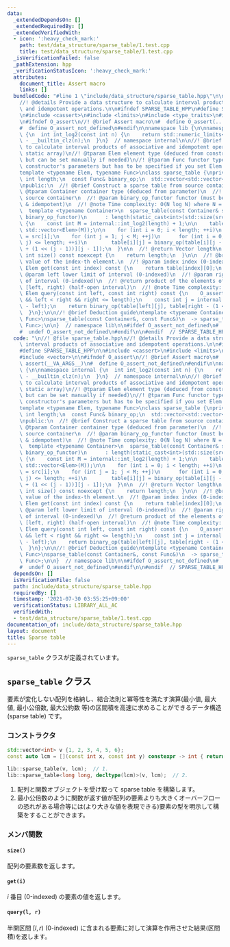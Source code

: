 ```yaml
---
data:
  _extendedDependsOn: []
  _extendedRequiredBy: []
  _extendedVerifiedWith:
  - icon: ':heavy_check_mark:'
    path: test/data_structure/sparse_table/1.test.cpp
    title: test/data_structure/sparse_table/1.test.cpp
  _isVerificationFailed: false
  _pathExtension: hpp
  _verificationStatusIcon: ':heavy_check_mark:'
  attributes:
    document_title: Assert macro
    links: []
  bundledCode: "#line 1 \"include/data_structure/sparse_table.hpp\"\n\n//! @file sparse_table.hpp\n\
    //! @details Provide a data structure to calculate interval products of associative\
    \ and idempotent operations.\n\n#ifndef SPARSE_TABLE_HPP\n#define SPARSE_TABLE_HPP\n\
    \n#include <cassert>\n#include <limits>\n#include <type_traits>\n#include <vector>\n\
    \n#ifndef O_assert\n//! @brief Assert macro\n#  define O_assert(...) assert(__VA_ARGS__)\n\
    #  define O_assert_not_defined\n#endif\n\nnamespace lib {\n\nnamespace internal\
    \ {\n  int int_log2(const int n) {\n    return std::numeric_limits<int>::digits\
    \ - __builtin_clz(n);\n  }\n}  // namespace internal\n\n//! @brief data structure\
    \ to calculate interval products of associative and idempotent operations (for\
    \ static array)\n//! @tparam Elem element type (deduced from constructor's parameters\
    \ but can be set manually if needed)\n//! @tparam Func functor type (deduced from\
    \ constructor's parameters but has to be specified if you set Elem manually)\n\
    template <typename Elem, typename Func>\nclass sparse_table {\nprivate:\n  const\
    \ int length;\n  const Func& binary_op;\n  std::vector<std::vector<Elem>> table;\n\
    \npublic:\n  //! @brief Construct a sparse table from source container\n  //!\
    \ @tparam Container container type (deduced from parameter)\n  //! @param src\
    \ source container\n  //! @param binary_op_functor functor (must be associative\
    \ & idempotent)\n  //! @note Time complexity: O(N log N) where N = size(src)\n\
    \  template <typename Container>\n  sparse_table(const Container& src, const Func&\
    \ binary_op_functor)\n      : length(static_cast<int>(std::size(src))), binary_op(binary_op_functor)\
    \ {\n    const int M = internal::int_log2(length) + 1;\n\n    table = std::vector(length,\
    \ std::vector<Elem>(M));\n\n    for (int i = 0; i < length; ++i)\n      table[i][0]\
    \ = src[i];\n    for (int j = 1; j < M; ++j)\n      for (int i = 0; i + (1 <<\
    \ j) <= length; ++i)\n        table[i][j] = binary_op(table[i][j - 1], table[i\
    \ + (1 << (j - 1))][j - 1]);\n  }\n\n  //! @return Vector length\n  [[nodiscard]]\
    \ int size() const noexcept {\n    return length;\n  }\n\n  //! @brief Get the\
    \ value of the index-th element.\n  //! @param index index (0-indexed)\n  [[nodiscard]]\
    \ Elem get(const int index) const {\n    return table[index][0];\n  }\n\n  //!\
    \ @param left lower limit of interval (0-indexed)\n  //! @param right upper limit\
    \ of interval (0-indexed)\n  //! @return product of the elements of an interval\
    \ [left, right) (half-open interval)\n  //! @note Time complexity: O(1)\n  [[nodiscard]]\
    \ Elem query(const int left, const int right) const {\n    O_assert(0 <= left\
    \ && left < right && right <= length);\n    const int j = internal::int_log2(right\
    \ - left);\n    return binary_op(table[left][j], table[right - (1 << j)][j]);\n\
    \  }\n};\n\n//! @brief Deduction guide\ntemplate <typename Container, typename\
    \ Func>\nsparse_table(const Container&, const Func&)\n  -> sparse_table<std::decay_t<decltype(*std::begin(std::declval<Container>()))>,\
    \ Func>;\n\n}  // namespace lib\n\n#ifdef O_assert_not_defined\n#  undef O_assert\n\
    #  undef O_assert_not_defined\n#endif\n\n#endif  // SPARSE_TABLE_HPP\n"
  code: "\n//! @file sparse_table.hpp\n//! @details Provide a data structure to calculate\
    \ interval products of associative and idempotent operations.\n\n#ifndef SPARSE_TABLE_HPP\n\
    #define SPARSE_TABLE_HPP\n\n#include <cassert>\n#include <limits>\n#include <type_traits>\n\
    #include <vector>\n\n#ifndef O_assert\n//! @brief Assert macro\n#  define O_assert(...)\
    \ assert(__VA_ARGS__)\n#  define O_assert_not_defined\n#endif\n\nnamespace lib\
    \ {\n\nnamespace internal {\n  int int_log2(const int n) {\n    return std::numeric_limits<int>::digits\
    \ - __builtin_clz(n);\n  }\n}  // namespace internal\n\n//! @brief data structure\
    \ to calculate interval products of associative and idempotent operations (for\
    \ static array)\n//! @tparam Elem element type (deduced from constructor's parameters\
    \ but can be set manually if needed)\n//! @tparam Func functor type (deduced from\
    \ constructor's parameters but has to be specified if you set Elem manually)\n\
    template <typename Elem, typename Func>\nclass sparse_table {\nprivate:\n  const\
    \ int length;\n  const Func& binary_op;\n  std::vector<std::vector<Elem>> table;\n\
    \npublic:\n  //! @brief Construct a sparse table from source container\n  //!\
    \ @tparam Container container type (deduced from parameter)\n  //! @param src\
    \ source container\n  //! @param binary_op_functor functor (must be associative\
    \ & idempotent)\n  //! @note Time complexity: O(N log N) where N = size(src)\n\
    \  template <typename Container>\n  sparse_table(const Container& src, const Func&\
    \ binary_op_functor)\n      : length(static_cast<int>(std::size(src))), binary_op(binary_op_functor)\
    \ {\n    const int M = internal::int_log2(length) + 1;\n\n    table = std::vector(length,\
    \ std::vector<Elem>(M));\n\n    for (int i = 0; i < length; ++i)\n      table[i][0]\
    \ = src[i];\n    for (int j = 1; j < M; ++j)\n      for (int i = 0; i + (1 <<\
    \ j) <= length; ++i)\n        table[i][j] = binary_op(table[i][j - 1], table[i\
    \ + (1 << (j - 1))][j - 1]);\n  }\n\n  //! @return Vector length\n  [[nodiscard]]\
    \ int size() const noexcept {\n    return length;\n  }\n\n  //! @brief Get the\
    \ value of the index-th element.\n  //! @param index index (0-indexed)\n  [[nodiscard]]\
    \ Elem get(const int index) const {\n    return table[index][0];\n  }\n\n  //!\
    \ @param left lower limit of interval (0-indexed)\n  //! @param right upper limit\
    \ of interval (0-indexed)\n  //! @return product of the elements of an interval\
    \ [left, right) (half-open interval)\n  //! @note Time complexity: O(1)\n  [[nodiscard]]\
    \ Elem query(const int left, const int right) const {\n    O_assert(0 <= left\
    \ && left < right && right <= length);\n    const int j = internal::int_log2(right\
    \ - left);\n    return binary_op(table[left][j], table[right - (1 << j)][j]);\n\
    \  }\n};\n\n//! @brief Deduction guide\ntemplate <typename Container, typename\
    \ Func>\nsparse_table(const Container&, const Func&)\n  -> sparse_table<std::decay_t<decltype(*std::begin(std::declval<Container>()))>,\
    \ Func>;\n\n}  // namespace lib\n\n#ifdef O_assert_not_defined\n#  undef O_assert\n\
    #  undef O_assert_not_defined\n#endif\n\n#endif  // SPARSE_TABLE_HPP\n"
  dependsOn: []
  isVerificationFile: false
  path: include/data_structure/sparse_table.hpp
  requiredBy: []
  timestamp: '2021-07-30 03:55:25+09:00'
  verificationStatus: LIBRARY_ALL_AC
  verifiedWith:
  - test/data_structure/sparse_table/1.test.cpp
documentation_of: include/data_structure/sparse_table.hpp
layout: document
title: Sparse table
---
```


`sparse_table` クラスが定義されています。

## `sparse_table` クラス

要素が変化しない配列を格納し、結合法則と冪等性を満たす演算(最小値, 最大値, 最小公倍数, 最大公約数 等)の区間積を高速に求めることができるデータ構造 (sparse table) です。

### コンストラクタ

```C++
std::vector<int> v {1, 2, 3, 4, 5, 6};
const auto lcm = [](const int x, const int y) constexpr -> int { return std::lcm(x, y); };

lib::sparse_table(v, lcm);  // 1.
lib::sparse_table<long long, decltype(lcm)>(v, lcm);  // 2.
```

1. 配列と関数オブジェクトを受け取って sparse table を構築します。
1. 最小公倍数のように関数が返す値が配列の要素よりも大きくオーバーフローの恐れがある場合等には(より大きな値を表現できる)要素の型を明示して構築をすることができます。

### メンバ関数

#### `size()`

配列の要素数を返します。

#### `get(i)`

$i$ 番目 (0-indexed) の要素の値を返します。

#### `query(l, r)`

半開区間 $[l, r)$ (0-indexed) に含まれる要素に対して演算を作用させた結果(区間積)を返します。
